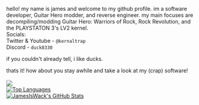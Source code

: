 hello! my name is james and welcome to my github profile. im a software developer, Guitar Hero modder, and reverse engineer. my main focuses are decompiling/modding Guitar Hero: Warriors of Rock, Rock Revolution, and the PLAYSTATON 3's LV2 kernel.<br>
Socials:<br>
Twitter & Youtube - `@kernaltrap`<br>
Discord - `duck8330`

if you couldn't already tell, i like ducks.

thats it! how about you stay awhile and take a look at my (crap) software!<br>
<br>
![](https://komarev.com/ghpvc/?username=JamesIsWack&color=ff69b4)<br>
<a href="https://github.com/JamesIsWack/WoRmod">
  <img align="center" src="https://github-readme-stats.vercel.app/api/top-langs/?username=JamesIsWack&&hide=cmake&layout=compact&theme=dark" alt="Top Languages" />
</a>
<br>
<a href="https://github.com/JamesIsWack/WoRmod">
  <img align="center" src="https://github-readme-stats.vercel.app/api?username=JamesIsWack&hide=prs&show_icons=true&line_height=33&count_private=true&theme=dark" alt="JamesIsWack's GitHub Stats"/>
</a>


